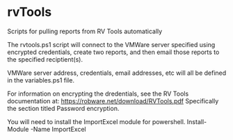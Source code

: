 # rvTools
Scripts for pulling reports from RV Tools automatically

The rvtools.ps1 script will connect to the VMWare server specified using encrypted credentials, create two reports, and then email those reports to the specified reciptient(s).

VMWare server address, credentials, email addresses, etc will all be defined in the variables.ps1 file.  

For information on encrypting the dredentials, see the RV Tools documentation at: 
https://robware.net/download/RVTools.pdf
Specifically the section titled Password encryption.

You will need to install the ImportExcel module for powershell. 
Install-Module -Name ImportExcel

